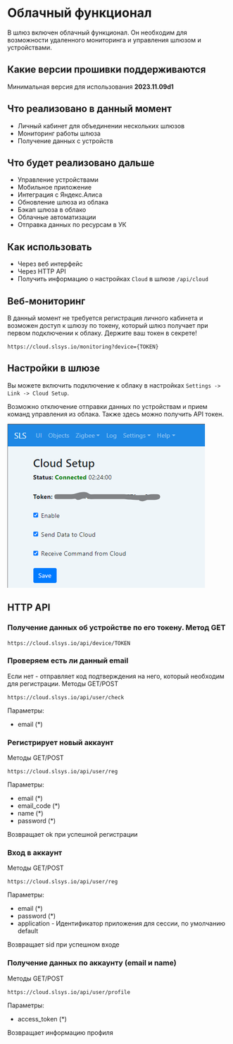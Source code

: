 # Облачный функционал

В шлюз включен облачный функционал. Он необходим для возможности удаленного мониторинга и управления шлюзом и устройствами.

## Какие версии прошивки поддерживаются
Минимальная версия для использования **2023.11.09d1**

## Что реализовано в данный момент

- Личный кабинет для объединении нескольких шлюзов
- Мониторинг работы шлюза
- Получение данных с устройств

## Что будет реализовано дальше

- Управление устройствами
- Мобильное приложение
- Интеграция с Яндекс.Алиса
- Обновление шлюза из облака
- Бэкап шлюза в облако
- Облачные автоматизации
- Отправка данных по ресурсам в УК

## Как использовать

- Через веб интерфейс
- Через HTTP API
- Получить информацию о настройках `Cloud` в шлюзе `/api/cloud`
  
## Веб-мониторинг

В данный момент не требуется регистрация личного кабинета и возможен доступ к шлюзу по токену, который шлюз получает при первом подключении к облаку.
Держите ваш токен в секрете!

```http
https://cloud.slsys.io/monitoring?device={TOKEN}
```

## Настройки в шлюзе

Вы можете включить подключение к облаку в настройках `Settings -> Link -> Cloud Setup`.

Возможно отключение отправки данных по устройствам и прием команд управления из облака. Также здесь можно получить API токен.

![](/img/cloud.png)

## HTTP API

### Получение данных об устройстве по его токену. Метод GET

```http
https://cloud.slsys.io/api/device/TOKEN
```

### Проверяем есть ли данный email

Если нет - отправляет код подтверждения на него, который необходим для регистрации. Методы GET/POST

```http
https://cloud.slsys.io/api/user/check
```

Параметры:

- email (*)
  
### Регистрирует новый аккаунт

Методы GET/POST

```http
https://cloud.slsys.io/api/user/reg
```

Параметры:

- email (*)
- email_code (*)
- name (*)  
- password (*)

Возвращает ok при успешной регистрации

### Вход в аккаунт

Методы GET/POST

```http
https://cloud.slsys.io/api/user/reg
```

Параметры:

- email (*)
- password (*)  
- application - Идентификатор приложения для сессии, по умолчанию default

Возвращает sid при успешном входе

### Получение данных по аккаунту (email и name)

Методы GET/POST

```http
https://cloud.slsys.io/api/user/profile
```

Параметры:

- access_token (*)  

Возвращает информацию профиля
